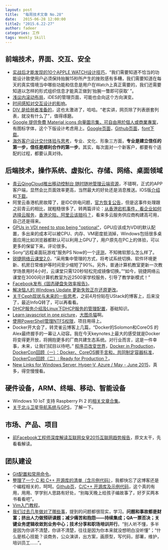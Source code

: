 ```yaml
---
layout: post
title:  "每周技术文章 No.28"
date:   2015-06-28 12:00:00
title2: "2015.6.22-27"
author: fadeer
categories: 工作
tags: Weekly Skill
---
```

前端技术，界面、交互、安全
----

* [实战后才能发现的10个APPLE WATCH设计技巧](http://www.uisdc.com/10-apple-watch-design-skills)，“我们需要知道不恰当的功能设计致使用户必须保持抬腕15秒所产生的挫败感有多糟，我们需要知道在每天的真实情境当中哪些功能和信息是用户在Watch上真正需要的，我们还需要知道以怎样的形式组织信息才能真正做到‘抬腕一瞥即可获取’ ”。
* [浅议内滚动布局](http://isux.tencent.com/inner-scroll-layout.html)，iDES的管理页面，可能也会向这个方向演变。
* [时间感知对交互设计的影响](http://colachan.com/post/3442)。
* [DIV 是给弱者准备的](http://www.techug.com/div-is-for-the-weak)，这也太激进了，哈哈。“老实讲，网页除了列表嵌套列表，就没有什么了”，值得琢磨。
* [Google 提供免費 Material icons 向量圖示集，可自由用於個人或商業專案](https://free.com.tw/google-material-icons/)，有图标字体，这个下版设计考虑用上。[Google页面](http://google.github.io/material-design-icons/)，[Github页面](https://github.com/google/material-design-icons/)，[font下载](http://zavoloklom.github.io/material-design-iconic-font/icons.html)。
* [海外客户设计交付体验与思考](http://www.uisdc.com/design-delivery-ux-thought)，专业、文化、形象三方面，**专业是建立信任的第一步，信任是顺利合作的第一步**。其实，每次面对一个新客户，都要有个适配的过程，都要认真对待。

后端技术，操作系统、虚拟化、存储、网络、桌面领域
----
<!--preview-end-->

* [青云QingCloud推出移动控制台 随时随地管理云端资源](https://log.qingcloud.com/?p=970)，不错啊，正式的APP客户端，显然会比页面效率更高，当然最大的好处还是消息推送。IOS版[介绍](https://log.qingcloud.com/?p=847)和[下载](https://appsto.re/cn/MbqP5.i)。
* 阿里云香港机房故障了，是IDC供电问题，[官方恢复公告](http://blog.aliyun.com/2751?spm=0.0.0.0.63lLNE)，但是这事件处理跟之前青云的相比，就粗糙很多了。转两篇评论：[从香港宕机事件，看企业如何选择云服务](http://toutiao.com/a4612091455/)，[香港沦陷，阿里云该赔吗？](http://www.i2yun.com/index.php?m=content&c=index&a=show&catid=10&id=52)，看来多云服务供应商构建高可用，自己还是得来。
* [GPUs in VDI need to stop being "optional"](http://www.brianmadden.com/blogs/brianmadden/archive/2015/06/24/gpus-in-vdi-need-to-stop-being-quot-optional-quot.aspx)，GPU应该成为VDI的默认配置，多出来的成本可以被CPU、内存、VM密度抵消掉，Windows包括很多桌面应用比如浏览器都默认可以利用上GPU了，用户原先在PC上的体验，可以更多的保留下来。评论很多。
* Sony“远程桌面玩游戏”服务PS Now的一个[评测](http://www.techbang.com/posts/23760-exploring-the-cloud-game-mechanic-ps-now-compactor)，不知微软那么怎么样了。
* [锐捷网络云课堂2.0](http://net.zdnet.com.cn/network_security_zone/2015/0626/3056133.shtml)，“采用集中管理的方式，将考试系统切换、软件环境更新、机房日常维护等时间至少缩短了90%。另外，普通计算机教室更新一次教学场景用时4小时，云课堂只需120秒轻松完成镜像切换。”“如今，锐捷网络云课堂在3000间计算机教室为近2500家学校服务，引导了教学新模式！”
* [Facebook发布《固态硬盘失效率报告》](http://www.cnbeta.com/articles/405179.htm)。
* [解决恼人的 Windows Update 更新失败正在还原更改](http://blogs.itecn.net/blogs/alexis/archive/2015/06/25/Solutions-of-fixing-Windows-Update-Failure-with-Reverting-Changes.aspx)。
* [关于Ceph现状与未来的一些思考](http://www.infoq.com/cn/articles/some-thinking-about-the-present-situation-and-future-of-ceph)，之前4月份贴在UStack的博客上，后来没了，最近InfoQ转了，可以再看看。
* [DHCP服务介绍及Linux下DHCP服务的管理配置](http://richier.blog.51cto.com/1447532/1665128)，基础知识。
* [Learn javascript in one picture](https://github.com/coodict/javascript-in-one-pic)，[大图杀猫](https://raw.githubusercontent.com/coodict/javascript-in-one-pic/master/js%20in%20one%20pic.png)啊。
* [使用PowerShell管理NTFS权限](http://www.pstips.net/manage-ntfs-permission.html)，项目用得上。
* Docker开大会了，转灵雀云博客上几篇，“Docker的Solomon和CoreOS 的Alex最终握手的一幕让人动容。我在今天keynotes上最大的感受就是Docker将变得更开放，将拥抱更多的厂商共建生态系统。对行业而言，这是一件幸事，未来，让我们拭目以待吧。” [程序员改变世界](http://www.alauda.cn/2015/06/23/%E7%A8%8B%E5%BA%8F%E5%91%98%E6%94%B9%E5%8F%98%E4%B8%96%E7%95%8C%EF%BC%8Cdockercon-2015%E7%9B%B4%E6%92%AD%E7%8E%B0%E5%9C%BA/)，[Docker in Production](http://www.alauda.cn/2015/06/24/docker-in-production%EF%BC%9Adockercon-2015%E7%9B%B4%E6%92%AD%EF%BC%88%E4%BA%8C%EF%BC%89/)，[DockerCon回顾（一）：Docker、CoreOS握手言和，共同制定容器标准](http://www.alauda.cn/2015/06/23/961/)，[DockerCon回顾（二）: Ready for Production？](http://www.alauda.cn/2015/06/24/dockercon%E5%9B%9E%E9%A1%BE%EF%BC%88%E4%BA%8C%EF%BC%89-ready-for-production%EF%BC%9F/)。
* [New Links for Windows Server, Hyper-V, Azure / May - June 2015](http://blog.vttechnology.com/2015/06/new-links-for-windows-server-hyper-v.html)，真多，得空慢慢看。

硬件设备，ARM、终端、移动、智能设备
----

* Windows 10 IoT 支持 Raspberry Pi 2 的[相关文章合集](https://channel9.msdn.com/coding4fun/blog/Yummm-Pie-Windows-10-IoT-Raspberry-Pi-Link-Round-up)。
* [关于北斗卫星导航系统与GPS](http://www.leiphone.com/news/201506/ge4i8ZsCTIW3hvGq.html)，了解一下。

市场、产品、项目
----

* [前Facebook工程师深度解读互联网女皇2015互联网趋势报告](http://wwww.huxiu.com/article/118440/1.html)，原文太干，先看看解读。

团队建设
----

* [Git配置和常用命令](http://hunng.com/2014/04/25/git-configs-and-cammands/)。
* [整理了一个 C 和 C++ 开源库的清单（含示例代码）](http://program-think.blogspot.com/2015/06/GitHub-C-Cpp-Open-Source-Libraries.html)，我都快忘了这博客还是个编程相关的，呵呵。[Github页](https://github.com/programthink/opensource)，[C/C++ 开源库及示例代码](https://github.com/programthink/opensource/blob/master/libs/cpp.wiki)，这个真的有用，用用、学学别人思路有好处，“别每天晚上给孩子编故事了，好歹买两本书看看吧”。
* [Vim入门教程](http://www.techug.com/vim)。
* [我们过去几年做对了哪些事](http://www.cnblogs.com/zhengyun_ustc/p/rightThings.html)，提到的问题都很现实，学习。**问题和事故都是财富；挤出人力做预研课题；减少痛苦和抱怨——持续集成；QA一票否决；关键业务逻辑收敛到业务中心；技术分享和职场培训并行**。“别人听不懂，多半是因为你讲不清楚，你讲不清楚，往往是因为你本来就没想明白没听懂”；“什么是核心技能？谈商务，公众演讲，出方案，画原型，写代码，部署，维护，培训员工……”。




